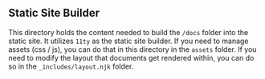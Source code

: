 ## Static Site Builder

This directory holds the content needed to build the `/docs` folder into the static site. It utilizes `11ty` as the static site builder. If you need to manage assets (css / js), you can do that in this directory in the `assets` folder. If you need to modify the layout that documents get rendered within, you can do so in the `_includes/layout.njk` folder. 